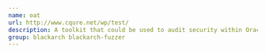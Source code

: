 ```yaml
---
name: oat
url: http://www.cqure.net/wp/test/
description: A toolkit that could be used to audit security within Oracle database servers.
group: blackarch blackarch-fuzzer
---
```

